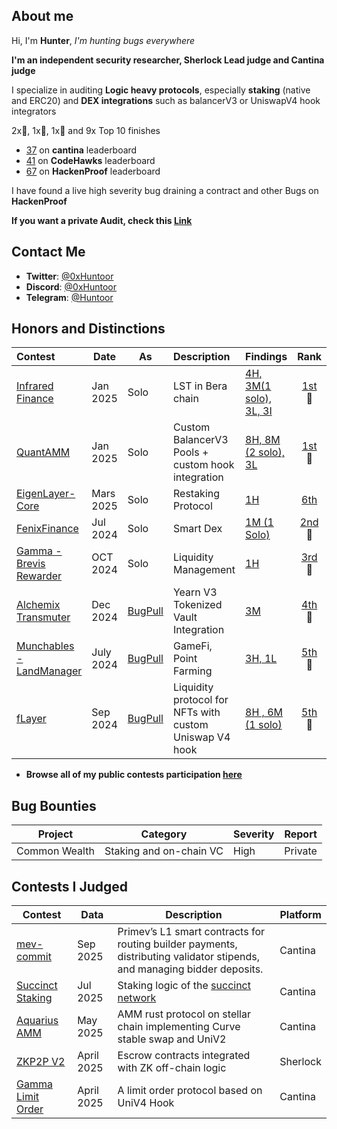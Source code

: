## About me
Hi, I'm **Hunter**, _I'm hunting bugs everywhere_

**I'm an independent security researcher, Sherlock Lead judge and Cantina judge**

I specialize in auditing **Logic heavy protocols**, especially **staking** (native and ERC20) and **DEX integrations** such as balancerV3 or UniswapV4 hook integrators

2x🥇, 1x🥈, 1x🥉 and 9x Top 10 finishes
- [37](https://cantina.xyz/u/IlIlHunterlIlI) on **cantina** leaderboard
- [41](https://profiles.cyfrin.io/u/0xhuntoor) on  **CodeHawks** leaderboard
- [67](https://hackenproof.com/hackers/0xhuntoor) on **HackenProof** leaderboard
  
I have found a live high severity bug draining a contract and other Bugs on **HackenProof**

**If you want a private Audit, check this [Link](https://github.com/0xHuntoor/audits/blob/main/ask-for-audit.md)** 
## Contact Me

- **Twitter**: [@0xHuntoor](https://x.com/0xHuntoor)
- **Discord**: [@0xHuntoor](https://discord.com/users/715472416675070033)
- **Telegram**: [@Huntoor](http://t.me/Huntoor)

## Honors and Distinctions

| Contest                                                                                                                  | Date      | As                                           | Description                                             | Findings                                                                                                                                                                                    |                                                          Rank                                                           |                                                   Report                                                    |
| :----------------------------------------------------------------------------------------------------------------------- | --------- | -------------------------------------------- | :------------------------------------------------------ | :------------------------------------------------------------------------------------------------------------------------------------------------------------------------------------------ | :---------------------------------------------------------------------------------------------------------------------: | :---------------------------------------------------------------------------------------------------------: |
| [Infrared Finance](https://cantina.xyz/competitions/ac5f64e6-3bf2-4269-bbb0-4bcd70425a1d)                                | Jan 2025  | Solo                                         | LST in Bera chain                                       | [4H, 3M(1 solo), 3L, 3I](https://github.com/0xhuntoor/audits/blob/main/Contests/2025-01-infrared.md)                                                                                        |             [1st](https://cantina.xyz/competitions/ac5f64e6-3bf2-4269-bbb0-4bcd70425a1d/leaderboard)<br>🥇              |                                                      -                                                      |
| [QuantAMM](https://codehawks.cyfrin.io/c/2024-12-quantamm)                                                               | Jan 2025  | Solo                                         | Custom BalancerV3 Pools + custom hook integration       | [8H, 8M (2 solo), 3L](https://github.com/0xhuntoor/audits/blob/main/Contests/2025-01-QuantAmm.md)                                                                                           | [1st](https://codehawks.cyfrin.io/c/2024-12-quantamm/results?lt=contest&page=1&sc=reward&sj=reward&t=leaderboard)<br>🥇 | [📄](https://codehawks.cyfrin.io/c/2024-12-quantamm/results?lt=contest&page=1&sc=reward&sj=reward&t=report) |
| [EigenLayer-Core](https://cantina.xyz/competitions/e7af4986-183d-4764-8bd2-1d6b47f87d99)                                 | Mars 2025 | Solo                                         | Restaking Protocol                                      | [1H](https://github.com/0xHuntoor/audits/blob/main/Contests/2025-03-EigenLayer.md#casting-overflow-ineigenpodmanagerremovedepositsharescauses-operators-to-participate-with-no-backing-eth) |                [6th](https://cantina.xyz/competitions/e7af4986-183d-4764-8bd2-1d6b47f87d99/leaderboard)                 |                                                      -                                                      |
| [FenixFinance](https://app.hats.finance/audit-competitions/fenix-0x9d7765a7ebd5b6322a30797a44a5428531970d3d/leaderboard) | Jul 2024  | Solo                                         | Smart Dex                                               | [1M (1 Solo)](https://github.com/0xhuntoor/audits/blob/main/Contests/2024-07-Fenix.md)                                                                                                      |  [2nd](https://app.hats.finance/audit-competitions/fenix-0x9d7765a7ebd5b6322a30797a44a5428531970d3d/leaderboard)<br>🥈  |       [📄](https://github.com/hats-finance/Fenix--0x9d7765a7ebd5b6322a30797a44a5428531970d3d/issues)        |
| [Gamma - Brevis Rewarder](https://audits.sherlock.xyz/contests/496)                                                      | OCT 2024  | Solo                                         | Liquidity Management                                    | [1H](https://github.com/0xhuntoor/audits/blob/main/Contests/2024-10-Gamma.md)                                                                                                               |                            [3rd](https://audits.sherlock.xyz/contests/496/leaderboard)<br>🥉                            |                            [📄](https://audits.sherlock.xyz/contests/496/report)                            |
| [Alchemix Transmuter](https://codehawks.cyfrin.io/c/2024-12-alchemix)                                                    | Dec 2024  | [BugPull](https://github.com/bugpull/audits) | Yearn V3 Tokenized Vault Integration                    | [3M](https://github.com/bugpull/audits/blob/main/Contests/2024-12-alchemix.md)                                                                                                              | [4th](https://codehawks.cyfrin.io/c/2024-12-alchemix/results?lt=contest&page=1&sc=reward&sj=reward&t=leaderboard)<br>🏅 | [📄](https://codehawks.cyfrin.io/c/2024-12-alchemix/results?lt=contest&page=1&sc=reward&sj=reward&t=report) |
| [Munchables - LandManager](https://code4rena.com/audits/2024-07-munchables)                                              | July 2024 | [BugPull](https://github.com/bugpull/audits) | GameFi, Point Farming                                   | [3H, 1L](https://github.com/bugpull/audits/blob/main/Contests/2024-07-munchables.md)                                                                                                        |                              [5th](https://code4rena.com/audits/2024-07-munchables)<br>🏅                               |                           [📄](https://code4rena.com/reports/2024-07-munchables)                            |
| [fLayer](https://audits.sherlock.xyz/contests/468?filter=results)                                                        | Sep 2024  | [BugPull](https://github.com/bugpull/audits) | Liquidity protocol for NFTs with custom Uniswap V4 hook | [8H , 6M (1 solo)](https://github.com/bugpull/audits/blob/main/Contests/2024-08-flayer.md)                                                                                                  |                            [5th](https://audits.sherlock.xyz/contests/468/leaderboard)<br>🏅                            |                            [📄](https://audits.sherlock.xyz/contests/468/report)                            |

- **Browse all of my public contests participation [here](https://audits.sherlock.xyz/watson/Huntoor)**
## Bug Bounties

| Project    |Category|Severity| Report |
|------------|---------|---------|---------|
|Common Wealth|Staking and on-chain VC |High|Private  |

## Contests I Judged

| Contest                                                                                    | Data       | Description                                                                                                              | Platform |
| ------------------------------------------------------------------------------------------ | ---------- | ------------------------------------------------------------------------------------------------------------------------ | -------- |
| [mev-commit](https://cantina.xyz/competitions/217af22c-957e-4c13-bc2a-1d5255e72309)        | Sep 2025   | Primev’s L1 smart contracts for routing builder payments, distributing validator stipends, and managing bidder deposits. | Cantina  |
| [Succinct Staking](https://cantina.xyz/code/bd882748-077e-4e55-853f-f8df70109dbb/overview) | Jul 2025   | Staking logic of the [succinct network](https://www.succinct.xyz/)                                                       | Cantina  |
| [Aquarius AMM](https://cantina.xyz/competitions/990ce947-05da-443e-b397-be38a65f0bff)      | May 2025   | AMM rust protocol on stellar chain implementing Curve stable swap and UniV2                                              | Cantina  |
| [ZKP2P V2](https://audits.sherlock.xyz/contests/805)                                       | April 2025 | Escrow contracts integrated with ZK off-chain logic                                                                      | Sherlock |
| [Gamma Limit Order](https://cantina.xyz/competitions/aaf79192-6ea7-4b1e-aed7-3d23212dd0f1) | April 2025 | A limit order protocol based on UniV4 Hook                                                                               | Cantina  |
